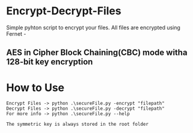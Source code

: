 # Encrypt-Decrypt-Files

Simple pyhton script to encrypt your files.
All files are encrypted using Fernet -
<h2>AES in Cipher Block Chaining(CBC) mode witha 128-bit key encryption </h2>

# How to Use
    Encrypt Files -> python .\secureFile.py -encrypt "filepath"
    Decrypt Files -> python .\secureFile.py -decrypt "filepath"
    For more info -> python .\secureFile.py --help

    The symmetric key is always stored in the root folder
